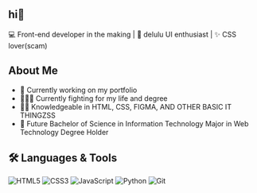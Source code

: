 ## hi👋

💻 Front-end developer in the making | 🎨 delulu UI enthusiast | ✨ CSS lover(scam)

## About Me
- 🔭 Currently working on my portfolio
- 👩🏻‍💻 Currently fighting for my life and degree
- 🫶🏼 Knowledgeable in HTML, CSS, FIGMA, AND OTHER BASIC IT THINGZSS
- 🦄 Future Bachelor of Science in Information Technology Major in Web Technology Degree Holder

## 🛠️ Languages & Tools

![HTML5](https://img.shields.io/badge/HTML5-E34F26?style=for-the-badge&logo=html5&logoColor=white)
![CSS3](https://img.shields.io/badge/CSS3-1572B6?style=for-the-badge&logo=css3&logoColor=white)
![JavaScript](https://img.shields.io/badge/JavaScript-F7DF1E?style=for-the-badge&logo=javascript&logoColor=black)
![Python](https://img.shields.io/badge/Python-3776AB?style=for-the-badge&logo=python&logoColor=white)
![Git](https://img.shields.io/badge/Git-F05032?style=for-the-badge&logo=git&logoColor=white)

